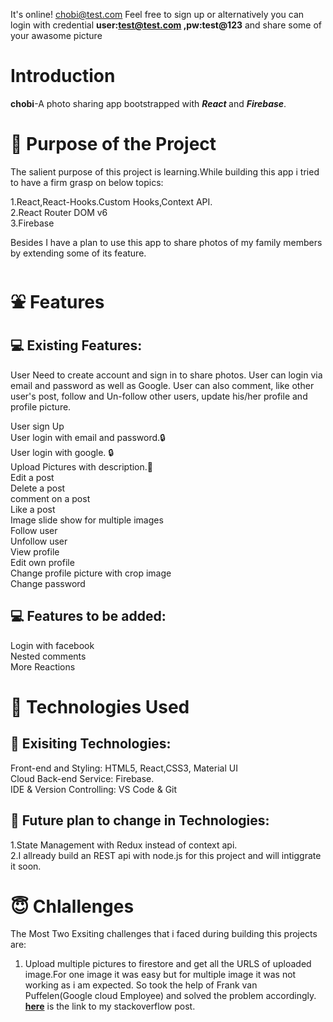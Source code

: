 


It's online! chobi@test.com Feel free to sign up or alternatively you can login with credential **user:test@test.com ,pw:test@123** and share some of your awasome picture

# Introduction

**chobi**-A photo sharing app bootstrapped with ***<span style={color:red}>React </span>*** and ***Firebase***.


# 🎯 Purpose of the Project

The salient purpose of this project is learning.While building this app i tried to have a firm grasp on below topics:

1.React,React-Hooks.Custom Hooks,Context API.<br />
2.React Router DOM v6<br />
3.Firebase

Besides I have a plan to use this app to share photos of my family members by extending some of its feature.

# ⛲ Features

## 💻 Existing Features:

User Need to create account and sign in to share photos. User can login via email and password as well as Google. User can also comment, like other user's post, follow and Un-follow other users, update his/her profile and profile picture.

User sign Up <br />
User login with email and password.🔒<br />
User login with google. 🔒<br />
Upload Pictures with description.📸<br />
Edit a post<br />
Delete a post<br />
comment on a post<br />
Like a post <br />
Image slide show for multiple images <br />
Follow user<br />
Unfollow user<br />
View profile <br />
Edit own profile <br />
Change profile picture with crop image <br />
Change password<br />


## 💻 Features to be added:

Login with facebook <br/>
Nested comments <br/>
More Reactions

# 🧰 Technologies Used

## 📱 Exisiting Technologies:

Front-end and Styling: HTML5, React,CSS3, Material UI <br/>
Cloud Back-end Service: Firebase.<br/>
IDE & Version Controlling: VS Code & Git <br/>

## 📱 Future plan to change in Technologies:

1.State Management with Redux instead of context api.<br/>
2.I allready build an REST api with node.js for this project and will intiggrate it soon.


# 😇 Chlallenges 

The Most Two Exsiting challenges that i faced during building this projects are:

1. Upload multiple pictures to firestore and get all the URLS of uploaded image.For one image it was easy but for multiple image it was not working as i am expected.
So took the help of Frank van Puffelen(Google cloud Employee) and solved the problem accordingly. [**here**](https://stackoverflow.com/questions/71702368/why-promise-all-in-below-code-returning-an-empty-array) is the link to my stackoverflow post.




